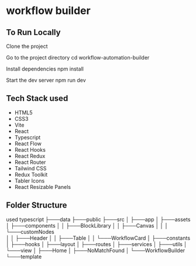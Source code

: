 # workflow builder


## To Run Locally

Clone the project

Go to the project directory
  cd workflow-automation-builder

Install dependencies
  npm install

Start the dev server
  npm run dev


## Tech Stack used

- HTML5
- CSS3
- Vite
- React
- Typescript
- React Flow
- React Hooks
- React Redux
- React Router
- Tailwind CSS
- Redux Toolkit
- Tabler Icons
- React Resizable Panels

## Folder Structure
used typescript
├───data
├───public
├───src
│   ├───app
│   ├───assets
│   ├───components
│   │   ├───BlockLibrary
│   │   ├───Canvas
│   │   │   └───customNodes      
│   │   ├───Header
│   │   ├───Table
│   │   └───WorkflowCard
│   ├───constants
│   ├───hooks
│   ├───layout
│   ├───routes
│   ├───services
│   ├───utils
│   └───view
│       ├───Home
│       ├───NoMatchFound
│       └───WorkflowBuilder
└───template


